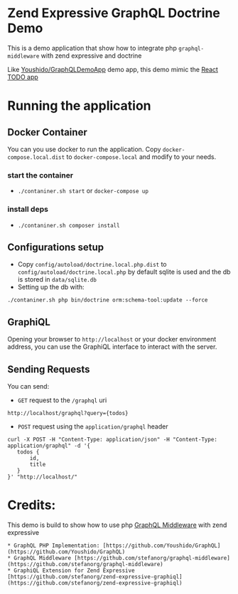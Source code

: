 # Zend Expressive GraphQL Doctrine Demo

This is a demo application that show how to integrate php `graphql-middleware` with zend expressive and doctrine

Like [Youshido/GraphQLDemoApp](https://github.com/Youshido/GraphQLDemoApp) demo app, this demo mimic the [React TODO app](http://todomvc.com/examples/react)

# Running the application

## Docker Container

You can you use docker to run the application. Copy `docker-compose.local.dist` to `docker-compose.local` and modify to your needs.

### start the container

* `./contaniner.sh start` or `docker-compose up`

### install deps

* `./contaniner.sh composer install`

## Configurations setup

* Copy `config/autoload/doctrine.local.php.dist` to `config/autoload/doctrine.local.php` by default sqlite is used and the db is stored in `data/sqlite.db`
* Setting up the db with:

```
./contaniner.sh php bin/doctrine orm:schema-tool:update --force
```


## GraphiQL

Opening your browser to `http://localhost` or your docker environment address, you can use the GraphiQL interface to interact with the server.

## Sending Requests

You can send:

 * `GET` request to the `/graphql` uri

 ```
 http://localhost/graphql?query={todos}
 ```

 * `POST` request using the `application/graphql` header

 ```
 curl -X POST -H "Content-Type: application/json" -H "Content-Type: application/graphql" -d '{
 	todos {
 		id,
 		title
 	}
 }' "http://localhost/"
 ```

# Credits:

This demo is build to show how to use php [GraphQL Middleware](https://github.com/stefanorg/graphql-middleware) with zend expressive

    * GraphQL PHP Implementation: [https://github.com/Youshido/GraphQL](https://github.com/Youshido/GraphQL)
    * GraphQL Middleware [https://github.com/stefanorg/graphql-middleware](https://github.com/stefanorg/graphql-middleware)
    * GraphiQL Extension for Zend Expressive [https://github.com/stefanorg/zend-expressive-graphiql](https://github.com/stefanorg/zend-expressive-graphiql)
